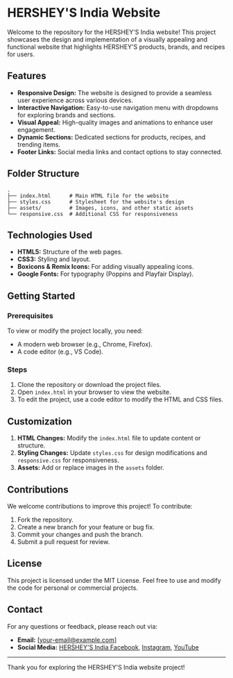 # HERSHEY'S India Website

Welcome to the repository for the HERSHEY'S India website! This project showcases the design and implementation of a visually appealing and functional website that highlights HERSHEY'S products, brands, and recipes for users.

## Features
- **Responsive Design:** The website is designed to provide a seamless user experience across various devices.
- **Interactive Navigation:** Easy-to-use navigation menu with dropdowns for exploring brands and sections.
- **Visual Appeal:** High-quality images and animations to enhance user engagement.
- **Dynamic Sections:** Dedicated sections for products, recipes, and trending items.
- **Footer Links:** Social media links and contact options to stay connected.

## Folder Structure
```
.
├── index.html      # Main HTML file for the website
├── styles.css      # Stylesheet for the website's design
├── assets/         # Images, icons, and other static assets
└── responsive.css  # Additional CSS for responsiveness
```

## Technologies Used
- **HTML5:** Structure of the web pages.
- **CSS3:** Styling and layout.
- **Boxicons & Remix Icons:** For adding visually appealing icons.
- **Google Fonts:** For typography (Poppins and Playfair Display).

## Getting Started
### Prerequisites
To view or modify the project locally, you need:
- A modern web browser (e.g., Chrome, Firefox).
- A code editor (e.g., VS Code).

### Steps
1. Clone the repository or download the project files.
2. Open `index.html` in your browser to view the website.
3. To edit the project, use a code editor to modify the HTML and CSS files.

## Customization
1. **HTML Changes:** Modify the `index.html` file to update content or structure.
2. **Styling Changes:** Update `styles.css` for design modifications and `responsive.css` for responsiveness.
3. **Assets:** Add or replace images in the `assets` folder.

## Contributions
We welcome contributions to improve this project! To contribute:
1. Fork the repository.
2. Create a new branch for your feature or bug fix.
3. Commit your changes and push the branch.
4. Submit a pull request for review.

## License
This project is licensed under the MIT License. Feel free to use and modify the code for personal or commercial projects.

## Contact
For any questions or feedback, please reach out via:
- **Email:** [your-email@example.com]
- **Social Media:** [HERSHEY'S India Facebook](https://www.facebook.com/HersheysIndia), [Instagram](https://www.instagram.com/hersheysindia/), [YouTube](https://www.youtube.com/c/HersheysIndiaofficial)

---
Thank you for exploring the HERSHEY'S India website project!

